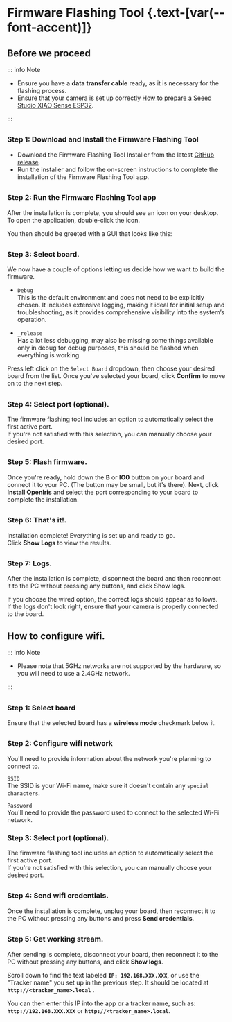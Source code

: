 <script setup>
import ImageCard from '../../vue/images/ImageComponent.vue'
import { image_settings } from '../../static/image_settings'
</script>

# Firmware Flashing Tool {.text-[var(--font-accent)]}

## Before we proceed

::: info Note

- Ensure you have a **data transfer cable** ready, as it is necessary for the flashing process.
- Ensure that your camera is set up correctly [How to prepare a Seeed Studio XIAO Sense ESP32](../how_to_build/preparing_xiao).

:::

##

### Step 1: Download and Install the Firmware Flashing Tool

- Download the Firmware Flashing Tool Installer from the latest [GitHub release](https://github.com/EyeTrackVR/FirmwareFlashingTool/releases).
- Run the installer and follow the on-screen instructions to complete the installation of the Firmware Flashing Tool app.

##

### Step 2: Run the Firmware Flashing Tool app

After the installation is complete, you should see an icon on your desktop. To open the application, double-click the icon.

You then should be greeted with a GUI that looks like this:

<ImageCard :options="image_settings.flashing_tool_1"/>

##

### Step 3: Select board.

We now have a couple of options letting us decide how we want to build the firmware.

- `Debug`<br/>
  This is the default environment and does not need to be explicitly chosen. It includes extensive logging, making it ideal for initial setup and troubleshooting, as it provides comprehensive visibility into the system’s operation.

- `_release`<br/>
  Has a lot less debugging, may also be missing some things available only in debug for debug purposes, this should be flashed when everything is working.

Press left click on the `Select Board` dropdown, then choose your desired board from the list.
Once you've selected your board, click **Confirm** to move on to the next step.

<ImageCard :options="image_settings.flashing_tool_select_board"/>

##

### Step 4: Select port (optional).

The firmware flashing tool includes an option to automatically select the first active port.
<br/>
If you're not satisfied with this selection, you can manually choose your desired port.

<ImageCard :options="image_settings.flashing_tool_select_port"/>

##

### Step 5: Flash firmware.

Once you're ready, hold down the **B** or **IO0** button on your board and connect it to your PC. (The button may be small, but it's there).
Next, click **Install OpenIris** and select the port corresponding to your board to complete the installation.

<ImageCard :options="image_settings.flashing_tool_flash_firmware"/>

##

### Step 6: That's it!.

Installation complete! Everything is set up and ready to go.<br/>
Click **Show Logs** to view the results.

<ImageCard :options="image_settings.flashing_tool_flash_firmware_success"/>

##

### Step 7: Logs.

After the installation is complete, disconnect the board and then reconnect it to the PC without pressing any buttons, and click Show logs.

If you choose the wired option, the correct logs should appear as follows.
<br/>
If the logs don't look right, ensure that your camera is properly connected to the board.

<ImageCard :options="image_settings.flashing_tool_logs"/>

## How to configure wifi.

::: info Note

- Please note that 5GHz networks are not supported by the hardware, so you will need to use a 2.4GHz network.

:::

##

### Step 1: Select board

Ensure that the selected board has a **wireless mode** checkmark below it.

<ImageCard :options="image_settings.flashing_tool_select_board"/>

##

### Step 2: Configure wifi network

You'll need to provide information about the network you're planning to connect to.

`SSID`<br/>
The SSID is your Wi-Fi name, make sure it doesn't contain any `special characters`.

`Password`<br/>
You'll need to provide the password used to connect to the selected Wi-Fi network.

<ImageCard :options="image_settings.configure_wifi_network"/>

### Step 3: Select port (optional).

The firmware flashing tool includes an option to automatically select the first active port.
<br/>
If you're not satisfied with this selection, you can manually choose your desired port.

<ImageCard :options="image_settings.flashing_tool_select_port"/>

##

### Step 4: Send wifi credentials.

Once the installation is complete, unplug your board, then reconnect it to the PC without pressing any buttons and press **Send credentials**.

<ImageCard :options="image_settings.send_wifi_credentials"/>

##

### Step 5: Get working stream.

After sending is complete, disconnect your board, then reconnect it to the PC without pressing any buttons, and click **Show logs**.
<br/>

Scroll down to find the text labeled **`IP: 192.168.XXX.XXX`**, or use the "Tracker name" you set up in the previous step. It should be located at **`http://<tracker_name>.local`** .

<ImageCard :options="image_settings.flasher_camera_preview"/>

You can then enter this IP into the app or a tracker name, such as:
**`http://192.168.XXX.XXX`** or **`http://<tracker_name>.local`**.

